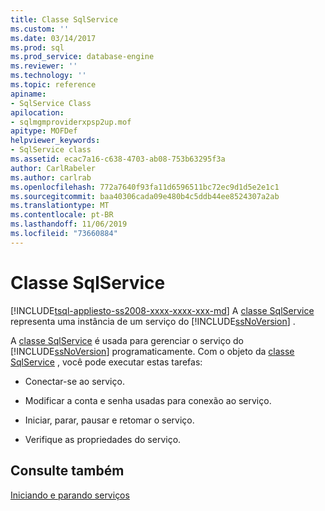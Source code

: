 ```yaml
---
title: Classe SqlService
ms.custom: ''
ms.date: 03/14/2017
ms.prod: sql
ms.prod_service: database-engine
ms.reviewer: ''
ms.technology: ''
ms.topic: reference
apiname:
- SqlService Class
apilocation:
- sqlmgmproviderxpsp2up.mof
apitype: MOFDef
helpviewer_keywords:
- SqlService class
ms.assetid: ecac7a16-c638-4703-ab08-753b63295f3a
author: CarlRabeler
ms.author: carlrab
ms.openlocfilehash: 772a7640f93fa11d6596511bc72ec9d1d5e2e1c1
ms.sourcegitcommit: baa40306cada09e480b4c5ddb44ee8524307a2ab
ms.translationtype: MT
ms.contentlocale: pt-BR
ms.lasthandoff: 11/06/2019
ms.locfileid: "73660884"
---
```

# <a name="sqlservice-class"></a>Classe SqlService
[!INCLUDE[tsql-appliesto-ss2008-xxxx-xxxx-xxx-md](../../../includes/tsql-appliesto-ss2008-xxxx-xxxx-xxx-md.md)]
  A [classe SqlService](../../../relational-databases/wmi-provider-configuration-classes/sqlservice-class/sqlservice-class.md) representa uma instância de um serviço do [!INCLUDE[ssNoVersion](../../../includes/ssnoversion-md.md)] .  
  
 A [classe SqlService](../../../relational-databases/wmi-provider-configuration-classes/sqlservice-class/sqlservice-class.md) é usada para gerenciar o serviço do [!INCLUDE[ssNoVersion](../../../includes/ssnoversion-md.md)] programaticamente. Com o objeto da [classe SqlService](../../../relational-databases/wmi-provider-configuration-classes/sqlservice-class/sqlservice-class.md) , você pode executar estas tarefas:  
  
-   Conectar-se ao serviço.  
  
-   Modificar a conta e senha usadas para conexão ao serviço.  
  
-   Iniciar, parar, pausar e retomar o serviço.  
  
-   Verifique as propriedades do serviço.  
  
## <a name="see-also"></a>Consulte também  
 [Iniciando e parando serviços](https://technet.microsoft.com/library/ms174886\(v=sql.105\).aspx)  
  
  
